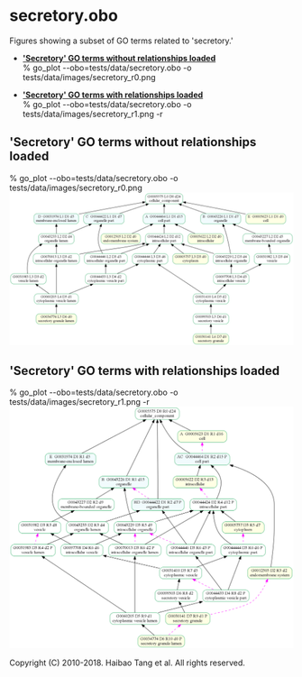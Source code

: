 # secretory.obo
Figures showing a subset of GO terms related to 'secretory.'

  * [**'Secretory' GO terms without relationships loaded**](#secretory-go-terms-without-relationships-loaded)    
    % go_plot --obo=tests/data/secretory.obo -o tests/data/images/secretory_r0.png

  * [**'Secretory' GO terms with relationships loaded**](#secretory-go-terms-with-relationships-loaded)    
    % go_plot --obo=tests/data/secretory.obo -o tests/data/images/secretory_r1.png -r


## 'Secretory' GO terms without relationships loaded
% go_plot --obo=tests/data/secretory.obo -o tests/data/images/secretory_r0.png
![secretory without relationships](secretory_r0.png)

## 'Secretory' GO terms with relationships loaded
% go_plot --obo=tests/data/secretory.obo -o tests/data/images/secretory_r1.png -r
![secretory with relationships](secretory_r1.png)

Copyright (C) 2010-2018. Haibao Tang et al. All rights reserved.
